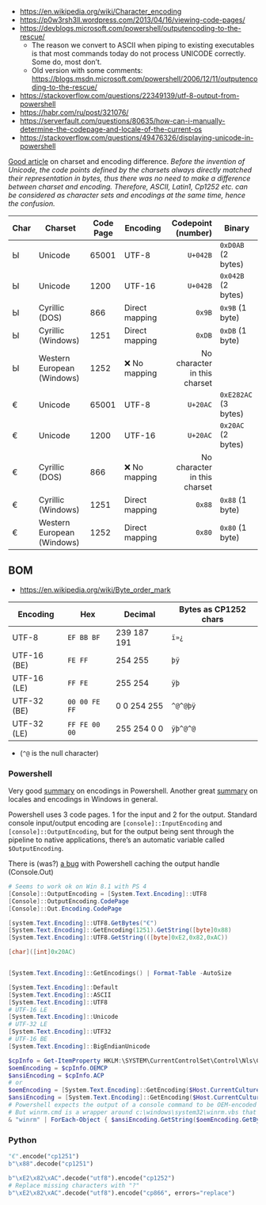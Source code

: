 * https://en.wikipedia.org/wiki/Character_encoding
* https://p0w3rsh3ll.wordpress.com/2013/04/16/viewing-code-pages/
* https://devblogs.microsoft.com/powershell/outputencoding-to-the-rescue/
    * The reason we convert to ASCII when piping to existing executables is that most commands today do not process UNICODE correctly.  Some do, most don’t. 
    * Old version with some comments: https://blogs.msdn.microsoft.com/powershell/2006/12/11/outputencoding-to-the-rescue/
* https://stackoverflow.com/questions/22349139/utf-8-output-from-powershell
* https://habr.com/ru/post/321076/
* https://serverfault.com/questions/80635/how-can-i-manually-determine-the-codepage-and-locale-of-the-current-os
* https://stackoverflow.com/questions/49476326/displaying-unicode-in-powershell


[Good article](https://medium.com/@joffrey.bion/charset-encoding-encryption-same-thing-6242c3f9da0c) on charset and encoding difference. *Before the invention of Unicode, the code points defined by the charsets always directly matched their representation in bytes, thus there was no need to make a difference between charset and encoding. Therefore, ASCII, Latin1, Cp1252 etc. can be considered as character sets and encodings at the same time, hence the confusion.*

| Char | Charset                    | Code Page | Encoding       | Codepoint<br>(number) | Binary             |
|------|----------------------------|-----------|----------------|----------------------:|--------------------|
| Ы    | Unicode                    | 65001     | UTF-8          | `U+042B`              |`0xD0AB` (2 bytes)  |
| Ы    | Unicode                    | 1200      | UTF-16         | `U+042B`              |`0x042B` (2 bytes)  |
| Ы    | Cyrillic (DOS)             | 866       | Direct mapping | `0x9B`                |`0x9B` (1 byte)     |
| Ы    | Cyrillic (Windows)         | 1251      | Direct mapping | `0xDB`                |`0xDB` (1 byte)     |
| Ы    | Western European (Windows) | 1252      | :x: No mapping | No character in this charset               |
| €    | Unicode                    | 65001     | UTF-8          | `U+20AC`              |`0xE282AC` (3 bytes)|
| €    | Unicode                    | 1200      | UTF-16         | `U+20AC`              |`0x20AC` (2 bytes)  |
| €    | Cyrillic (DOS)             | 866       | :x: No mapping | No character in this charset               |
| €    | Cyrillic (Windows)         | 1251      | Direct mapping | `0x88`                |`0x88` (1 byte)     |
| €    | Western European (Windows) | 1252      | Direct mapping | `0x80`                |`0x80` (1 byte)     |

## BOM
* https://en.wikipedia.org/wiki/Byte_order_mark

| Encoding    | Hex           | Decimal     | Bytes as CP1252 chars |
|-------------|---------------|-------------|-----------------------|
| UTF-8       | `EF BB BF`    | 239 187 191 | `ï»¿`                 |
| UTF-16 (BE) | `FE FF`	      | 254 255     | `þÿ`                  |
| UTF-16 (LE) | `FF FE`       | 255 254     | `ÿþ`                  |
| UTF-32 (BE) | `00 00 FE FF` | 0 0 254 255 | `^@^@þÿ`              |
| UTF-32 (LE) | `FF FE 00 00` | 255 254 0 0 | `ÿþ^@^@ `             |
   * (`^@` is the null character)
### Powershell

Very good [summary](https://stackoverflow.com/questions/49476326/displaying-unicode-in-powershell/49481797#49481797) on encodings in Powershell. Another great [summary](https://serverfault.com/questions/80635/how-can-i-manually-determine-the-codepage-and-locale-of-the-current-os/836221#836221) on locales and encodings in Windows in general.

Powershell uses 3 code pages. 1 for the input and 2 for the output. Standard console input/output encoding are `[console]::InputEncoding` and `[console]::OutputEncoding`, but for the output being sent through the pipeline to native applications, there’s an automatic variable called `$OutputEncoding`.

There is (was?) [a bug](https://stackoverflow.com/questions/22349139/utf-8-output-from-powershell/22363632#22363632) with Powershell caching the output handle (Console.Out)
```powershell
# Seems to work ok on Win 8.1 with PS 4
[Console]::OutputEncoding = [System.Text.Encoding]::UTF8
[Console]::OutputEncoding.CodePage
[Console]::Out.Encoding.CodePage
```
```powershell
[system.Text.Encoding]::UTF8.GetBytes("€")
[System.Text.Encoding]::GetEncoding(1251).GetString([byte]0x88)
[System.Text.Encoding]::UTF8.GetString(([byte]0xE2,0x82,0xAC))

[char]([int]0x20AC)


[System.Text.Encoding]::GetEncodings() | Format-Table -AutoSize

[System.Text.Encoding]::Default
[System.Text.Encoding]::ASCII
[System.Text.Encoding]::UTF8
# UTF-16 LE
[System.Text.Encoding]::Unicode
# UTF-32 LE
[System.Text.Encoding]::UTF32
# UTF-16 BE
[System.Text.Encoding]::BigEndianUnicode

$cpInfo = Get-ItemProperty HKLM:\SYSTEM\CurrentControlSet\Control\Nls\CodePage
$oemEncoding = $cpInfo.OEMCP
$ansiEncoding = $cpInfo.ACP
# or
$oemEncoding = [System.Text.Encoding]::GetEncoding($Host.CurrentCulture.TextInfo.OEMCodePage)
$ansiEncoding = [System.Text.Encoding]::GetEncoding($Host.CurrentCulture.TextInfo.ANSICodePage)
# Powershell expects the output of a console command to be OEM-encoded and translates it to ANSI.
# But winrm.cmd is a wrapper around c:\windows\system32\winrm.vbs that already outputs ANSI text
& "winrm" | ForEach-Object { $ansiEncoding.GetString($oemEncoding.GetBytes($_)) }
```

### Python
```python
"€".encode("cp1251")
b"\x88".decode("cp1251")

b"\xE2\x82\xAC".decode("utf8").encode("cp1252")
# Replace missing characters with "?"
b"\xE2\x82\xAC".decode("utf8").encode("cp866", errors="replace")
```

